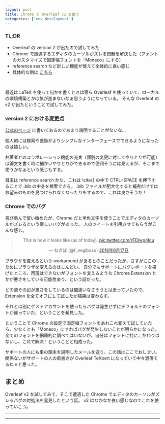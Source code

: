 ```yaml
---
layout: post
title: Chrome で Overleaf v2 を使う
categories: ['env development']
---
```


### TL;DR
- Overleaf の version 2 が出たので試してみた
- Chrome で遭遇するエディタのカーソルがズレる問題を解決した（フォントのカスタマイズで固定幅フォントを「Monaco」にする）
- reference search など新しい機能が使えて全体的に良い感じ
- 具体的な例は [こちら](https://v2.overleaf.com/read/fdjjqtsvgktj)
<br>

<script type="text/javascript" src="https://cdn.mathjax.org/mathjax/latest/MathJax.js?config=TeX-AMS-MML_HTMLorMML"></script>

最近は LaTeX を使って何かを書くときは専ら Overleaf を使っていて、ローカルの環境構築とかは気が進まないなぁ思うようになっている。
そんな Overleaf の v2 が出たということで試してみた。


### version 2 における変更点
[公式のページ](https://www.overleaf.com/blog/641-try-out-overleaf-v2#.WzOlNBIzbOY) に書いてあるのであまり説明することがないな...

個人的には検索や置換がよりシンプルなインターフェースでできるようになったのは嬉しい。

共著者とのコラボレーション機能の充実（個別の変更に対してやりとりが可能）は論文を書く時に細かいやりとりができるので便利そうには見えるが、そこまで使うかなぁという感じもする。

目玉は reference search かな、これは \cite{} の中で CTRL+SPACE を押下することで .bib の中身を検索できる。
.bib ファイルが肥大化すると補完だけではお望みのものを見つけられなくなったりもするので、これは良さそうだ！

### Chrome でのバグ
喜び勇んで使い始めたが、Chrome だと半角文字を使うことでエディタのカーソルがズレるという厳しいバグがあった。
人のツイートを引用させてもらうがこんな感じ。

<div align="center">
<blockquote class="twitter-tweet" data-lang="ja"><p lang="en" dir="ltr">This is how it looks like (as of today). <a href="https://t.co/rFDiwp4lcu">pic.twitter.com/rFDiwp4lcu</a></p>&mdash; ねぎぼ (@f_negibozu) <a href="https://twitter.com/f_negibozu/status/1008265075768025088?ref_src=twsrc%5Etfw">2018年6月17日</a></blockquote>
<script async src="https://platform.twitter.com/widgets.js" charset="utf-8"></script>
</div>

ブラウザを変えるという workaround があるとのことだったが、さすがにこのためにブラウザを変えるのはしんどい。
自分でもサポートにバグレポートを投げたところ、再現はできないがフォントを変えるような Chrome Extension とかが悪さをしている可能性あり、という話だった。

どの道その辺が悪さをしているのは間違いなさそうとは思っていたので、Extension を全てオフにして試したが結果は変わらず。

それとは別にゲストアカウントを使ったらバグは発生せずにデフォルトのフォントが違っていた、ということを発見した。

ということで Chrome の設定で固定幅フォントをあれこれ変えて試していたら、少なくとも「Monaco」にすればバグが発生しないことが明らかになった。
全てのフォントを網羅的に調べてはいないが、自分はフォントに特にこだわりはないし、これで解決！ということと相成った。

サポートの人にも事の顛末を説明したメールを送り、この話はここでおしまい。
関係ないがサポートの人の肩書きが Overleaf TeXpert になっていて中々洒落てるねぇと思った。


## まとめ
Overleaf v2 を試してみて、そこで遭遇した Chrome でエディタのカーソルがズレるバグの対処法を発見したという話。
v2 はなかなか良い感じなのでこれを使っていこう。

---
---
<br>

